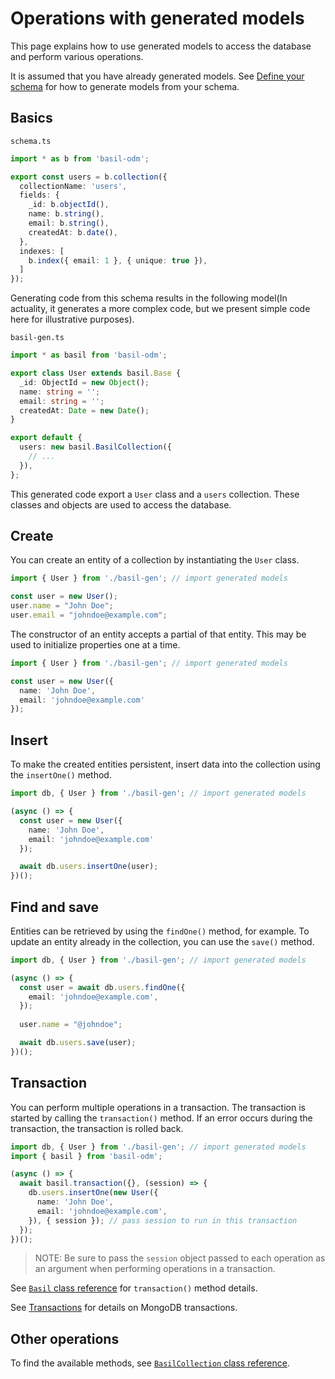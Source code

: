 # Operations with generated models

This page explains how to use generated models to access the database and perform various operations.

It is assumed that you have already generated models. See [Define your schema](./02_schema.md) for how to generate models from your schema.

## Basics

`schema.ts`

```typescript
import * as b from 'basil-odm';

export const users = b.collection({
  collectionName: 'users',
  fields: {
    _id: b.objectId(),
    name: b.string(),
    email: b.string(),
    createdAt: b.date(),
  },
  indexes: [
    b.index({ email: 1 }, { unique: true }),
  ]
});
```

Generating code from this schema results in the following model(In actuality, it generates a more complex code, but we present simple code here for illustrative purposes).

`basil-gen.ts`

```typescript
import * as basil from 'basil-odm';

export class User extends basil.Base {
  _id: ObjectId = new Object();
  name: string = '';
  email: string = '';
  createdAt: Date = new Date();
}

export default {
  users: new basil.BasilCollection({
    // ...
  }),
};
```

This generated code export a `User` class and a `users` collection. These classes and objects are used to access the database.

## Create

You can create an entity of a collection by instantiating the `User` class.

```typescript
import { User } from './basil-gen'; // import generated models

const user = new User();
user.name = "John Doe";
user.email = "johndoe@example.com";
```

The constructor of an entity accepts a partial of that entity. This may be used to initialize properties one at a time.

```typescript
import { User } from './basil-gen'; // import generated models

const user = new User({
  name: 'John Doe',
  email: 'johndoe@example.com'
});
```

## Insert

To make the created entities persistent, insert data into the collection using the `insertOne()` method.

```typescript
import db, { User } from './basil-gen'; // import generated models

(async () => {
  const user = new User({
    name: 'John Doe',
    email: 'johndoe@example.com'
  });

  await db.users.insertOne(user);
})();
```

## Find and save

Entities can be retrieved by using the `findOne()` method, for example. To update an entity already in the collection, you can use the `save()` method.

```typescript
import db, { User } from './basil-gen'; // import generated models

(async () => {
  const user = await db.users.findOne({
    email: 'johndoe@example.com',
  });
  
  user.name = "@johndoe";

  await db.users.save(user);
})();
```

## Transaction

You can perform multiple operations in a transaction. The transaction is started by calling the `transaction()` method. If an error occurs during the transaction, the transaction is rolled back.

```typescript
import db, { User } from './basil-gen'; // import generated models
import { basil } from 'basil-odm';

(async () => {
  await basil.transaction({}, (session) => {
    db.users.insertOne(new User({
      name: 'John Doe',
      email: 'johndoe@example.com',
    }), { session }); // pass session to run in this transaction
  });
})();
```

> NOTE: Be sure to pass the `session` object passed to each operation as an argument when performing operations in a transaction.

See [`Basil` class reference](./api/classes/Basil.md#transaction) for `transaction()` method details.

See [Transactions](https://docs.mongodb.com/manual/core/transactions/) for details on MongoDB transactions.

## Other operations


To find the available methods, see [`BasilCollection` class reference](./api/classes/BasilCollection.md).
